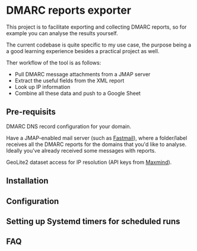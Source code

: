 #  DMARC reports exporter

This project is to facilitate exporting and collecting DMARC reports, so for example you can analyse the results yourself.

The current codebase is quite specific to my use case, the purpose being a a good learning experience besides a practical project as well.

Ther workflow of the tool is as follows:

- Pull DMARC message attachments from a JMAP server
- Extract the useful fields from the XML report
- Look up IP information
- Combine all these data and push to a Google Sheet

## Pre-requisits

DMARC DNS record configuration for your domain.

Have a JMAP-enabled mail server (such as [Fastmail](https://fastmail.com)), where a folder/label receives all the DMARC reports for the domains that you'd like to analyse. Ideally you've already received some messages with reports.

GeoLite2 dataset access for IP resolution (API keys from [Maxmind](https://www.maxmind.com)).

## Installation

## Configuration

## Setting up Systemd timers for scheduled runs

## FAQ
